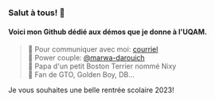 ### Salut à tous! 👋
#### Voici mon Github dédié aux démos que je donne à l'UQAM.

>💌 Pour communiquer avec moi: [courriel](mailto:osorio_arancibia.aaron@courrier.uqam.ca?subject=Aide%20labo%20INF3190)  
>🩵 Power couple: [@marwa-darouich](https://www.github.com/marwa-darouich)  
>🐶 Papa d'un petit Boston Terrier nommé Nixy  
>🍜 Fan de GTO, Golden Boy, DB...  

Je vous souhaites une belle rentrée scolaire 2023!

